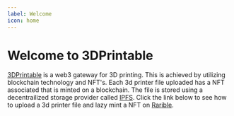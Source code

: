 ```yaml
---
label: Welcome
icon: home
---
```

# Welcome to 3DPrintable

[3DPrintable](http://3dprintable.io) is a web3 gateway for 3D printing. This is achieved by utilizing blockchain technology and NFT's. Each 3d printer file uploaded has a NFT associated that is minted on a blockchain. The file is stored using a decentrailized storage provider called [IPFS](https://ipfs.io/). Click the link below to see how to upload a 3d printer file and lazy mint a NFT on [Rarible](https://rarible.com/).


